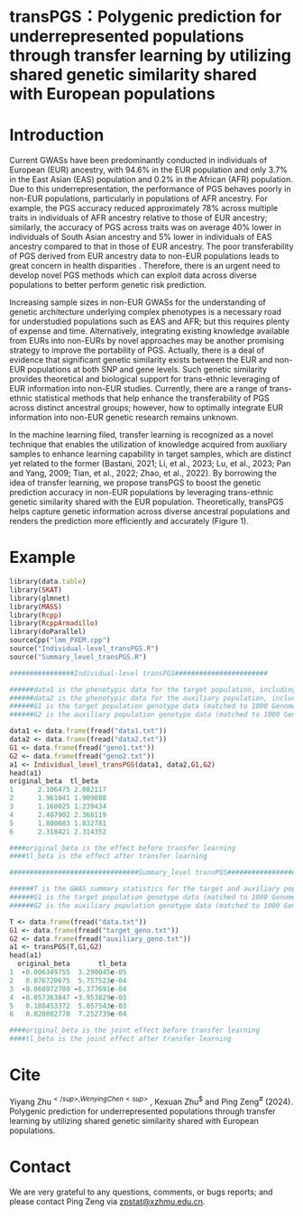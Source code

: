 # transPGS：Polygenic prediction for underrepresented populations through transfer learning by utilizing shared genetic similarity shared with European populations

# Introduction
Current GWASs have been predominantly conducted in individuals of European (EUR) ancestry, with 94.6% in the EUR population and only 3.7% in the East Asian (EAS) population and 0.2% in the African (AFR) population.
Due to this underrepresentation, the performance of PGS behaves poorly in non-EUR populations, particularly in populations of AFR ancestry. For example, the PGS accuracy reduced approximately 78% across multiple traits in individuals of AFR ancestry
relative to those of EUR ancestry; similarly, the accuracy of PGS across traits was on average 40% lower in individuals of South Asian ancestry and 5% lower in individuals of EAS ancestry compared to that in those of EUR ancestry. The poor transferability 
of PGS derived from EUR ancestry data to non-EUR populations leads to great concern in health disparities . Therefore, there is an urgent need to develop novel PGS methods which can exploit data across diverse populations to better perform genetic risk prediction.

Increasing sample sizes in non-EUR GWASs for the understanding of genetic architecture underlying complex phenotypes is a necessary road for understudied populations such as EAS and AFR; but this requires plenty of expense and time. 
Alternatively, integrating existing knowledge available from EURs into non-EURs by novel approaches may be another promising strategy to improve the portability of PGS. Actually, there is a deal of evidence that significant genetic
similarity exists between the EUR and non-EUR populations at both SNP and gene levels. Such genetic similarity provides theoretical and biological support for trans-ethnic leveraging of EUR information into non-EUR studies.
Currently, there are a range of trans-ethnic statistical methods that help enhance the transferability of PGS across distinct ancestral groups; however, how to optimally integrate EUR information into non-EUR genetic research remains unknown.

In the machine learning filed, transfer learning is recognized as a novel technique that enables the utilization of knowledge acquired from auxiliary samples to enhance learning capability in target samples, 
which are distinct yet related to the former (Bastani, 2021; Li, et al., 2023; Lu, et al., 2023; Pan and Yang, 2009; Tian, et al., 2022; Zhao, et al., 2022). By borrowing the idea of transfer learning,
we propose transPGS to boost the genetic prediction accuracy in non-EUR populations by leveraging trans-ethnic genetic similarity shared with the EUR population. Theoretically, transPGS helps capture genetic information across diverse 
ancestral populations and renders the prediction more efficiently and accurately (Figure 1).

# Example
```ruby
library(data.table)
library(SKAT)
library(glmnet)
library(MASS)
library(Rcpp)
library(RcppArmadillo)
library(doParallel)
sourceCpp("lmm_PXEM.cpp")
source("Individual-level_transPGS.R")
source("Summary_level_transPGS.R")

################Individual-level transPGS#######################

######data1 is the phenotypic data for the target population, including outcome and covariates.
######data2 is the phenotypic data for the auxiliary population, including outcome and covariates.
######G1 is the target population genotype data (matched to 1000 Genomes Project).
######G2 is the auxiliary population genotype data (matched to 1000 Genomes Project).

data1 <- data.frame(fread("data1.txt"))
data2 <- data.frame(fread("data2.txt"))
G1 <- data.frame(fread("geno1.txt"))
G2 <- data.frame(fread("geno2.txt"))
a1 <- Individual_level_transPGS(data1, data2,G1,G2)
head(a1)
original_beta  tl_beta
1      2.106475 2.082117
2      1.961041 1.909088
3      1.160025 1.239434
4      2.407902 2.368119
5      1.800083 1.832781
6      2.318421 2.314352

####original_beta is the effect before transfer learning
####tl_beta is the effect after transfer learning  

################################Summary_level transPGS##########################

######T is the GWAS summary statistics for the target and auxiliary populations, including marginal effects as well as standard errors.
######G1 is the target population genotype data (matched to 1000 Genomes Project).
######G2 is the auxiliary population genotype data (matched to 1000 Genomes Project).

T <- data.frame(fread("data.txt"))
G1 <- data.frame(fread("target_geno.txt"))
G2 <- data.frame(fread("auxiliary_geno.txt"))
a1 <- transPGS(T,G1,G2)
head(a1)
  original_beta       tl_beta
1  -0.006349755  3.290045e-05
2   0.076720675  5.757523e-04
3  -0.060972709 -6.377691e-04
4  -0.057363847 -3.953829e-03
5   0.180453372  5.057543e-03
6   0.020002770  7.252739e-04

####original_beta is the joint effect before transfer learning
####tl_beta is the joint effect after transfer learning      
```
  
# Cite
Yiyang Zhu<sup>$</sup>, Wenying Chen<sup>$</sup> , Kexuan Zhu<sup>$</sup> and Ping Zeng<sup>#</sup> (2024). Polygenic prediction for underrepresented populations through transfer learning by utilizing shared genetic similarity shared with European populations.

# Contact
We are very grateful to any questions, comments, or bugs reports; and please contact Ping Zeng via zpstat@xzhmu.edu.cn.
